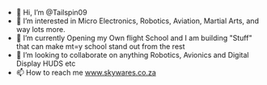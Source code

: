 - 👋 Hi, I’m @Tailspin09
- 👀 I’m interested in Micro Electronics, Robotics, Aviation, Martial Arts, and way lots more.
- 🌱 I’m currently Opening my Own flight School and I am building "Stuff" that can make mt=y school stand out from the rest
- 💞️ I’m looking to collaborate on anything Robotics, Avionics and Digital Display HUDS etc
- 📫 How to reach me www.skywares.co.za

<!---
Tailspin09/Tailspin09 is a ✨ special ✨ repository because its `README.md` (this file) appears on your GitHub profile.
You can click the Preview link to take a look at your changes.
--->

